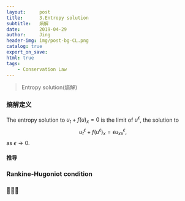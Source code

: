 ```yaml
---
layout:     post
title:      3.Entropy solution
subtitle:   熵解
date:       2019-04-29
author:     Jing
header-img: img/post-bg-CL.png
catalog: true
export_on_save:
html: true
tags:
    - Conservation Law
---
```



>Entropy solution(熵解)

### 熵解定义
The entropy solution to $u_t+f(u)_x=0$ is the limit of $u^{\epsilon}$, the solution to  $$u^{\epsilon}_t+f(u^{\epsilon})_x=\epsilon u^{\epsilon}_{xx},$$ as $\epsilon\rightarrow0.$

#### 推导

### Rankine-Hugoniot condition

### 

####

####
